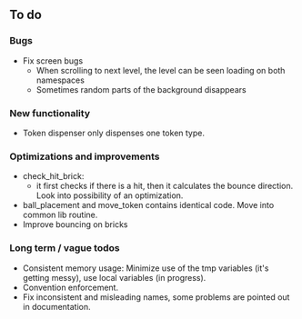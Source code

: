 ## To do

### Bugs
* Fix screen bugs
    * When scrolling to next level, the level can be seen loading
      on both namespaces
    * Sometimes random parts of the background disappears

### New functionality
* Token dispenser only dispenses one token type.

### Optimizations and improvements
* check_hit_brick: 
    * it first checks if there is a hit, then it calculates the bounce 
      direction. Look into possibility of an optimization.
* ball_placement and move_token contains identical code. Move into common lib routine.
* Improve bouncing on bricks

### Long term / vague todos
* Consistent memory usage: Minimize use of the tmp variables (it's getting messy), use local variables (in progress).
* Convention enforcement.
* Fix inconsistent and misleading names, some problems are pointed out in documentation.
